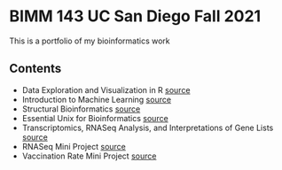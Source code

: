 # BIMM 143 UC San Diego Fall 2021

This is a portfolio of my bioinformatics work

## Contents
- Data Exploration and Visualization in R [source](https://github.com/a6bhatta/bimm143/commit/3ccd0dd9bce8e34e547d73d5424a4afe1dd31737)
- Introduction to Machine Learning [source](https://github.com/a6bhatta/bimm143/tree/main/BIMM_143_Class_08)
- Structural Bioinformatics [source](https://github.com/a6bhatta/bimm143/tree/main/BIMM%20143%20Class%2011)
- Essential Unix for Bioinformatics [source](https://github.com/a6bhatta/bimm143/tree/main/BIMM_143_Class_13)
- Transcriptomics, RNASeq Analysis, and Interpretations of Gene Lists [source](https://github.com/a6bhatta/bimm143/tree/main/BIMM_143_Class_15)
- RNASeq Mini Project [source](https://github.com/a6bhatta/bimm143/tree/main/BIMM_143_Class_16)
- Vaccination Rate Mini Project [source](https://github.com/a6bhatta/bimm143/tree/main/BIMM_143_Class_17)

